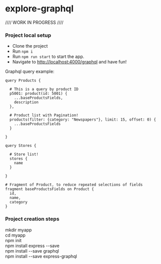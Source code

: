 # explore-graphql

//// WORK IN PROGRESS ////

### Project local setup
- Clone the project
- Run `npm i`
- Run `npm run start` to start the app.
- Navigate to [http://localhost:4000/graphql](http://localhost:4000/graphql) and have fun!

Graphql query example:
```
query Products {

  # This is a query by product ID
  p5001: product(id: 5001) {
    ...baseProductsFields,
    description
  },

  # Product list with Pagination!
  products(filter: {category: "Newspapers"}, limit: 15, offset: 0) {
    ...baseProductsFields
  }

}

query Stores {

  # Store list!
  stores {
    name
  }
  
}

# Fragment of Product, to reduce repeated selections of fields
fragment baseProductsFields on Product {
  id,
  name,
  category
}
```

### Project creation steps
mkdir myapp  
cd myapp  
npm init  
npm install express --save  
npm install --save graphql  
npm install --save express-graphql  

